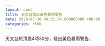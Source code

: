 ```yaml
---
layout: post
title: 天文台發出黃色暴雨警告
date: 2020-05-30 04:31:34.000000000 +08:00
categories: rthk
---
```


天文台於清晨4時30分，發出黃色暴雨警告。
